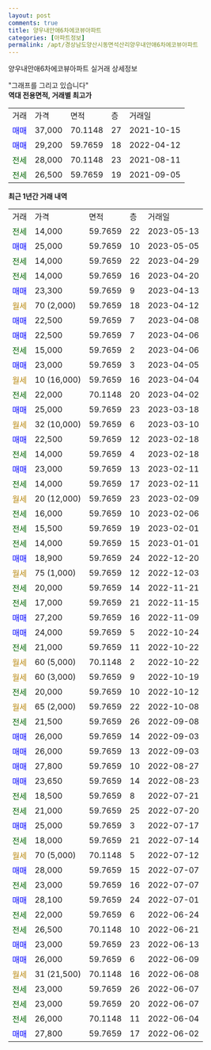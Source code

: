 ```yaml
---
layout: post
comments: true
title: 양우내안애6차에코뷰아파트
categories: [아파트정보]
permalink: /apt/경상남도양산시동면석산리양우내안애6차에코뷰아파트
---
```


양우내안애6차에코뷰아파트 실거래 상세정보

<script type="text/javascript">
  google.charts.load('current', {'packages':['line', 'corechart']});
  google.charts.setOnLoadCallback(drawChart);

  function drawChart() {
    var data = new google.visualization.DataTable();
    data.addColumn('date', '거래일');
    data.addColumn('number', "매매");
    data.addColumn('number', "전세");
    data.addColumn('number', "전매");

    data.addRows([[new Date(Date.parse("2023-05-13")), null, 14000, null], [new Date(Date.parse("2023-05-05")), 25000, null, null], [new Date(Date.parse("2023-04-29")), null, 14000, null], [new Date(Date.parse("2023-04-20")), null, 14000, null], [new Date(Date.parse("2023-04-13")), 23300, null, null], [new Date(Date.parse("2023-04-12")), null, null, null], [new Date(Date.parse("2023-04-08")), 22500, null, null], [new Date(Date.parse("2023-04-06")), 22500, null, null], [new Date(Date.parse("2023-04-06")), null, 15000, null], [new Date(Date.parse("2023-04-05")), 23000, null, null], [new Date(Date.parse("2023-04-04")), null, null, null], [new Date(Date.parse("2023-04-02")), null, 22000, null], [new Date(Date.parse("2023-03-18")), 25000, null, null], [new Date(Date.parse("2023-03-10")), null, null, null], [new Date(Date.parse("2023-02-18")), 22500, null, null], [new Date(Date.parse("2023-02-18")), null, 14000, null], [new Date(Date.parse("2023-02-11")), 23000, null, null], [new Date(Date.parse("2023-02-11")), null, 14000, null], [new Date(Date.parse("2023-02-09")), null, null, null], [new Date(Date.parse("2023-02-06")), null, 16000, null], [new Date(Date.parse("2023-02-01")), null, 15500, null], [new Date(Date.parse("2023-01-01")), null, 14000, null], [new Date(Date.parse("2022-12-20")), 18900, null, null], [new Date(Date.parse("2022-12-03")), null, null, null], [new Date(Date.parse("2022-11-21")), null, 20000, null], [new Date(Date.parse("2022-11-15")), null, 17000, null], [new Date(Date.parse("2022-11-09")), 27200, null, null], [new Date(Date.parse("2022-10-24")), 24000, null, null], [new Date(Date.parse("2022-10-22")), null, 21000, null], [new Date(Date.parse("2022-10-22")), null, null, null], [new Date(Date.parse("2022-10-19")), null, null, null], [new Date(Date.parse("2022-10-12")), null, 20000, null], [new Date(Date.parse("2022-10-08")), null, null, null], [new Date(Date.parse("2022-09-08")), null, 21500, null], [new Date(Date.parse("2022-09-03")), 26000, null, null], [new Date(Date.parse("2022-09-03")), 26000, null, null], [new Date(Date.parse("2022-08-27")), 27800, null, null], [new Date(Date.parse("2022-08-23")), 23650, null, null], [new Date(Date.parse("2022-07-21")), null, 18500, null], [new Date(Date.parse("2022-07-20")), null, 21000, null], [new Date(Date.parse("2022-07-17")), 25000, null, null], [new Date(Date.parse("2022-07-14")), null, 18000, null], [new Date(Date.parse("2022-07-12")), null, null, null], [new Date(Date.parse("2022-07-07")), 28000, null, null], [new Date(Date.parse("2022-07-07")), null, 23000, null], [new Date(Date.parse("2022-07-01")), 28100, null, null], [new Date(Date.parse("2022-06-24")), null, 22000, null], [new Date(Date.parse("2022-06-21")), null, 26500, null], [new Date(Date.parse("2022-06-13")), 23000, null, null], [new Date(Date.parse("2022-06-09")), 26000, null, null], [new Date(Date.parse("2022-06-08")), null, null, null], [new Date(Date.parse("2022-06-07")), null, 23000, null], [new Date(Date.parse("2022-06-07")), null, 23000, null], [new Date(Date.parse("2022-06-04")), null, 26000, null], [new Date(Date.parse("2022-06-02")), 27800, null, null]]);

    var options = {
      hAxis: {
        format: 'yyyy/MM/dd'
      },    
      lineWidth: 0,
      pointsVisible: true,    
      title: '최근 1년간 유형별 실거래가 분포',
      legend: { position: 'bottom' }
    };

    var formatter = new google.visualization.NumberFormat({pattern:'###,###'} );
    formatter.format(data, 1);
    formatter.format(data, 2);
    
    setTimeout(function() {
        var chart = new google.visualization.LineChart(document.getElementById('columnchart_material'));
        chart.draw(data, (options));
        document.getElementById('loading').style.display = 'none';
    }, 200);
  }
</script>


<div id="loading" style="z-index:20; display: block; margin-left: 0px">"그래프를 그리고 있습니다"</div>
<div id="columnchart_material" style="width: 95%; margin-left: 0px; display: block"></div>
<!-- contents start -->
<b>역대 전용면적, 거래별 최고가</b>
<table class="sortable">
    <tr>
      <td>거래</td>
      <td>가격</td>
      <td>면적</td>
      <td>층</td>
      <td>거래일</td>
    </tr>
        <tr>
          <td><a style="color: blue">매매</a></td>
          <td>37,000</td>
          <td>70.1148</td>
          <td>27</td>
          <td>2021-10-15</td>
        </tr>            <tr>
          <td><a style="color: blue">매매</a></td>
          <td>29,200</td>
          <td>59.7659</td>
          <td>18</td>
          <td>2022-04-12</td>
        </tr>        
        <tr>
              <td><a style="color: darkgreen">전세</a></td>
              <td>28,000</td>
              <td>70.1148</td>
              <td>23</td>
              <td>2021-08-11</td>
            </tr>            <tr>
              <td><a style="color: darkgreen">전세</a></td>
              <td>26,500</td>
              <td>59.7659</td>
              <td>19</td>
              <td>2021-09-05</td>
            </tr>        
    
</table>

<b>최근 1년간 거래 내역</b>

<table class="sortable">
    <tr>
      <td>거래</td>
      <td>가격</td>
      <td>면적</td>
      <td>층</td>
      <td>거래일</td>
    </tr>
    <tr>
      <td><a style="color: darkgreen">전세</a></td>
      <td>14,000</td>
      <td>59.7659</td>
      <td>22</td>
      <td>2023-05-13</td>
    </tr>          <tr>
      <td><a style="color: blue">매매</a></td>
      <td>25,000</td>
      <td>59.7659</td>
      <td>10</td>
      <td>2023-05-05</td>
    </tr>          <tr>
      <td><a style="color: darkgreen">전세</a></td>
      <td>14,000</td>
      <td>59.7659</td>
      <td>22</td>
      <td>2023-04-29</td>
    </tr>          <tr>
      <td><a style="color: darkgreen">전세</a></td>
      <td>14,000</td>
      <td>59.7659</td>
      <td>16</td>
      <td>2023-04-20</td>
    </tr>          <tr>
      <td><a style="color: blue">매매</a></td>
      <td>23,300</td>
      <td>59.7659</td>
      <td>9</td>
      <td>2023-04-13</td>
    </tr>          <tr>
      <td><a style="color: darkgoldenrod">월세</a></td>
      <td>70 (2,000)</td>
      <td>59.7659</td>
      <td>18</td>
      <td>2023-04-12</td>
    </tr>          <tr>
      <td><a style="color: blue">매매</a></td>
      <td>22,500</td>
      <td>59.7659</td>
      <td>7</td>
      <td>2023-04-08</td>
    </tr>          <tr>
      <td><a style="color: blue">매매</a></td>
      <td>22,500</td>
      <td>59.7659</td>
      <td>7</td>
      <td>2023-04-06</td>
    </tr>          <tr>
      <td><a style="color: darkgreen">전세</a></td>
      <td>15,000</td>
      <td>59.7659</td>
      <td>2</td>
      <td>2023-04-06</td>
    </tr>          <tr>
      <td><a style="color: blue">매매</a></td>
      <td>23,000</td>
      <td>59.7659</td>
      <td>3</td>
      <td>2023-04-05</td>
    </tr>          <tr>
      <td><a style="color: darkgoldenrod">월세</a></td>
      <td>10 (16,000)</td>
      <td>59.7659</td>
      <td>16</td>
      <td>2023-04-04</td>
    </tr>          <tr>
      <td><a style="color: darkgreen">전세</a></td>
      <td>22,000</td>
      <td>70.1148</td>
      <td>20</td>
      <td>2023-04-02</td>
    </tr>          <tr>
      <td><a style="color: blue">매매</a></td>
      <td>25,000</td>
      <td>59.7659</td>
      <td>23</td>
      <td>2023-03-18</td>
    </tr>          <tr>
      <td><a style="color: darkgoldenrod">월세</a></td>
      <td>32 (10,000)</td>
      <td>59.7659</td>
      <td>6</td>
      <td>2023-03-10</td>
    </tr>          <tr>
      <td><a style="color: blue">매매</a></td>
      <td>22,500</td>
      <td>59.7659</td>
      <td>12</td>
      <td>2023-02-18</td>
    </tr>          <tr>
      <td><a style="color: darkgreen">전세</a></td>
      <td>14,000</td>
      <td>59.7659</td>
      <td>4</td>
      <td>2023-02-18</td>
    </tr>          <tr>
      <td><a style="color: blue">매매</a></td>
      <td>23,000</td>
      <td>59.7659</td>
      <td>13</td>
      <td>2023-02-11</td>
    </tr>          <tr>
      <td><a style="color: darkgreen">전세</a></td>
      <td>14,000</td>
      <td>59.7659</td>
      <td>17</td>
      <td>2023-02-11</td>
    </tr>          <tr>
      <td><a style="color: darkgoldenrod">월세</a></td>
      <td>20 (12,000)</td>
      <td>59.7659</td>
      <td>23</td>
      <td>2023-02-09</td>
    </tr>          <tr>
      <td><a style="color: darkgreen">전세</a></td>
      <td>16,000</td>
      <td>59.7659</td>
      <td>10</td>
      <td>2023-02-06</td>
    </tr>          <tr>
      <td><a style="color: darkgreen">전세</a></td>
      <td>15,500</td>
      <td>59.7659</td>
      <td>19</td>
      <td>2023-02-01</td>
    </tr>          <tr>
      <td><a style="color: darkgreen">전세</a></td>
      <td>14,000</td>
      <td>59.7659</td>
      <td>15</td>
      <td>2023-01-01</td>
    </tr>          <tr>
      <td><a style="color: blue">매매</a></td>
      <td>18,900</td>
      <td>59.7659</td>
      <td>24</td>
      <td>2022-12-20</td>
    </tr>          <tr>
      <td><a style="color: darkgoldenrod">월세</a></td>
      <td>75 (1,000)</td>
      <td>59.7659</td>
      <td>12</td>
      <td>2022-12-03</td>
    </tr>          <tr>
      <td><a style="color: darkgreen">전세</a></td>
      <td>20,000</td>
      <td>59.7659</td>
      <td>14</td>
      <td>2022-11-21</td>
    </tr>          <tr>
      <td><a style="color: darkgreen">전세</a></td>
      <td>17,000</td>
      <td>59.7659</td>
      <td>21</td>
      <td>2022-11-15</td>
    </tr>          <tr>
      <td><a style="color: blue">매매</a></td>
      <td>27,200</td>
      <td>59.7659</td>
      <td>16</td>
      <td>2022-11-09</td>
    </tr>          <tr>
      <td><a style="color: blue">매매</a></td>
      <td>24,000</td>
      <td>59.7659</td>
      <td>5</td>
      <td>2022-10-24</td>
    </tr>          <tr>
      <td><a style="color: darkgreen">전세</a></td>
      <td>21,000</td>
      <td>59.7659</td>
      <td>11</td>
      <td>2022-10-22</td>
    </tr>          <tr>
      <td><a style="color: darkgoldenrod">월세</a></td>
      <td>60 (5,000)</td>
      <td>70.1148</td>
      <td>2</td>
      <td>2022-10-22</td>
    </tr>          <tr>
      <td><a style="color: darkgoldenrod">월세</a></td>
      <td>60 (3,000)</td>
      <td>59.7659</td>
      <td>9</td>
      <td>2022-10-19</td>
    </tr>          <tr>
      <td><a style="color: darkgreen">전세</a></td>
      <td>20,000</td>
      <td>59.7659</td>
      <td>10</td>
      <td>2022-10-12</td>
    </tr>          <tr>
      <td><a style="color: darkgoldenrod">월세</a></td>
      <td>65 (2,000)</td>
      <td>59.7659</td>
      <td>22</td>
      <td>2022-10-08</td>
    </tr>          <tr>
      <td><a style="color: darkgreen">전세</a></td>
      <td>21,500</td>
      <td>59.7659</td>
      <td>26</td>
      <td>2022-09-08</td>
    </tr>          <tr>
      <td><a style="color: blue">매매</a></td>
      <td>26,000</td>
      <td>59.7659</td>
      <td>14</td>
      <td>2022-09-03</td>
    </tr>          <tr>
      <td><a style="color: blue">매매</a></td>
      <td>26,000</td>
      <td>59.7659</td>
      <td>13</td>
      <td>2022-09-03</td>
    </tr>          <tr>
      <td><a style="color: blue">매매</a></td>
      <td>27,800</td>
      <td>59.7659</td>
      <td>10</td>
      <td>2022-08-27</td>
    </tr>          <tr>
      <td><a style="color: blue">매매</a></td>
      <td>23,650</td>
      <td>59.7659</td>
      <td>14</td>
      <td>2022-08-23</td>
    </tr>          <tr>
      <td><a style="color: darkgreen">전세</a></td>
      <td>18,500</td>
      <td>59.7659</td>
      <td>8</td>
      <td>2022-07-21</td>
    </tr>          <tr>
      <td><a style="color: darkgreen">전세</a></td>
      <td>21,000</td>
      <td>59.7659</td>
      <td>25</td>
      <td>2022-07-20</td>
    </tr>          <tr>
      <td><a style="color: blue">매매</a></td>
      <td>25,000</td>
      <td>59.7659</td>
      <td>3</td>
      <td>2022-07-17</td>
    </tr>          <tr>
      <td><a style="color: darkgreen">전세</a></td>
      <td>18,000</td>
      <td>59.7659</td>
      <td>21</td>
      <td>2022-07-14</td>
    </tr>          <tr>
      <td><a style="color: darkgoldenrod">월세</a></td>
      <td>70 (5,000)</td>
      <td>70.1148</td>
      <td>5</td>
      <td>2022-07-12</td>
    </tr>          <tr>
      <td><a style="color: blue">매매</a></td>
      <td>28,000</td>
      <td>59.7659</td>
      <td>15</td>
      <td>2022-07-07</td>
    </tr>          <tr>
      <td><a style="color: darkgreen">전세</a></td>
      <td>23,000</td>
      <td>59.7659</td>
      <td>16</td>
      <td>2022-07-07</td>
    </tr>          <tr>
      <td><a style="color: blue">매매</a></td>
      <td>28,100</td>
      <td>59.7659</td>
      <td>24</td>
      <td>2022-07-01</td>
    </tr>          <tr>
      <td><a style="color: darkgreen">전세</a></td>
      <td>22,000</td>
      <td>59.7659</td>
      <td>6</td>
      <td>2022-06-24</td>
    </tr>          <tr>
      <td><a style="color: darkgreen">전세</a></td>
      <td>26,500</td>
      <td>70.1148</td>
      <td>10</td>
      <td>2022-06-21</td>
    </tr>          <tr>
      <td><a style="color: blue">매매</a></td>
      <td>23,000</td>
      <td>59.7659</td>
      <td>23</td>
      <td>2022-06-13</td>
    </tr>          <tr>
      <td><a style="color: blue">매매</a></td>
      <td>26,000</td>
      <td>59.7659</td>
      <td>6</td>
      <td>2022-06-09</td>
    </tr>          <tr>
      <td><a style="color: darkgoldenrod">월세</a></td>
      <td>31 (21,500)</td>
      <td>70.1148</td>
      <td>16</td>
      <td>2022-06-08</td>
    </tr>          <tr>
      <td><a style="color: darkgreen">전세</a></td>
      <td>23,000</td>
      <td>59.7659</td>
      <td>26</td>
      <td>2022-06-07</td>
    </tr>          <tr>
      <td><a style="color: darkgreen">전세</a></td>
      <td>23,000</td>
      <td>59.7659</td>
      <td>20</td>
      <td>2022-06-07</td>
    </tr>          <tr>
      <td><a style="color: darkgreen">전세</a></td>
      <td>26,000</td>
      <td>70.1148</td>
      <td>11</td>
      <td>2022-06-04</td>
    </tr>          <tr>
      <td><a style="color: blue">매매</a></td>
      <td>27,800</td>
      <td>59.7659</td>
      <td>17</td>
      <td>2022-06-02</td>
    </tr>      </table>
<!-- contents end -->    

